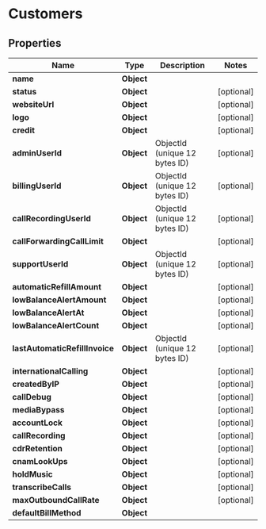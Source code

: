 

# Customers


## Properties

| Name | Type | Description | Notes |
|------------ | ------------- | ------------- | -------------|
|**name** | **Object** |  |  |
|**status** | **Object** |  |  [optional] |
|**websiteUrl** | **Object** |  |  [optional] |
|**logo** | **Object** |  |  [optional] |
|**credit** | **Object** |  |  [optional] |
|**adminUserId** | **Object** | ObjectId (unique 12 bytes ID) |  [optional] |
|**billingUserId** | **Object** | ObjectId (unique 12 bytes ID) |  [optional] |
|**callRecordingUserId** | **Object** | ObjectId (unique 12 bytes ID) |  [optional] |
|**callForwardingCallLimit** | **Object** |  |  [optional] |
|**supportUserId** | **Object** | ObjectId (unique 12 bytes ID) |  [optional] |
|**automaticRefillAmount** | **Object** |  |  [optional] |
|**lowBalanceAlertAmount** | **Object** |  |  [optional] |
|**lowBalanceAlertAt** | **Object** |  |  [optional] |
|**lowBalanceAlertCount** | **Object** |  |  [optional] |
|**lastAutomaticRefillInvoice** | **Object** | ObjectId (unique 12 bytes ID) |  [optional] |
|**internationalCalling** | **Object** |  |  [optional] |
|**createdByIP** | **Object** |  |  [optional] |
|**callDebug** | **Object** |  |  [optional] |
|**mediaBypass** | **Object** |  |  [optional] |
|**accountLock** | **Object** |  |  [optional] |
|**callRecording** | **Object** |  |  [optional] |
|**cdrRetention** | **Object** |  |  [optional] |
|**cnamLookUps** | **Object** |  |  [optional] |
|**holdMusic** | **Object** |  |  [optional] |
|**transcribeCalls** | **Object** |  |  [optional] |
|**maxOutboundCallRate** | **Object** |  |  [optional] |
|**defaultBillMethod** | **Object** |  |  |



